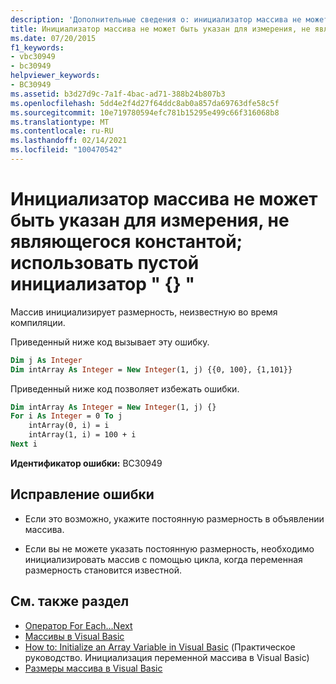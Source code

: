 ```yaml
---
description: 'Дополнительные сведения о: инициализатор массива не может быть указан для неизменного измерения; использовать пустой инициализатор "{}'
title: Инициализатор массива не может быть указан для измерения, не являющегося константой; использовать пустой инициализатор " {} "
ms.date: 07/20/2015
f1_keywords:
- vbc30949
- bc30949
helpviewer_keywords:
- BC30949
ms.assetid: b3d27d9c-7a1f-4bac-ad71-388b24b807b3
ms.openlocfilehash: 5dd4e2f4d27f64ddc8ab0a857da69763dfe58c5f
ms.sourcegitcommit: 10e719780594efc781b15295e499c66f316068b8
ms.translationtype: MT
ms.contentlocale: ru-RU
ms.lasthandoff: 02/14/2021
ms.locfileid: "100470542"
---
```

# <a name="array-initializer-cannot-be-specified-for-a-non-constant-dimension-use-the-empty-initializer-"></a>Инициализатор массива не может быть указан для измерения, не являющегося константой; использовать пустой инициализатор " {} "

Массив инициализирует размерность, неизвестную во время компиляции.  
  
 Приведенный ниже код вызывает эту ошибку.  
  
```vb  
Dim j As Integer  
Dim intArray As Integer = New Integer(1, j) {{0, 100}, {1,101}}  
```  
  
 Приведенный ниже код позволяет избежать ошибки.  
  
```vb  
Dim intArray As Integer = New Integer(1, j) {}  
For i As Integer = 0 To j  
    intArray(0, i) = i  
    intArray(1, i) = 100 + i  
Next i  
```  
  
 **Идентификатор ошибки:** BC30949  
  
## <a name="to-correct-this-error"></a>Исправление ошибки  
  
- Если это возможно, укажите постоянную размерность в объявлении массива.  
  
- Если вы не можете указать постоянную размерность, необходимо инициализировать массив с помощью цикла, когда переменная размерность становится известной.  
  
## <a name="see-also"></a>См. также раздел

- [Оператор For Each…Next](../language-reference/statements/for-each-next-statement.md)
- [Массивы в Visual Basic](../programming-guide/language-features/arrays/index.md)
- [How to: Initialize an Array Variable in Visual Basic](../programming-guide/language-features/arrays/how-to-initialize-an-array-variable.md) (Практическое руководство. Инициализация переменной массива в Visual Basic)
- [Размеры массива в Visual Basic](../programming-guide/language-features/arrays/array-dimensions.md)
